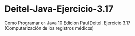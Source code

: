 # Deitel-Java-Ejercicio-3.17
Como Programar en Java 10 Edicion Paul Deitel. Ejercicio 3.17 (Computarización de los registros médicos)
